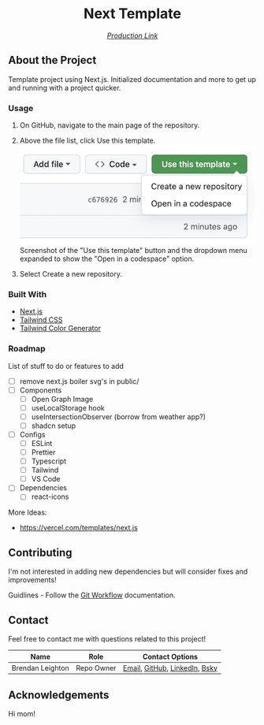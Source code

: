 
<!-- 
	MARKDOWN LINKS & IMAGES
-->
[varcel_deployment]: https://vercel.com/brendans-projects-b7be8ea1/portfolio/AHaEm1VqFhDH4mdmAn5mEtXSAuAg
[live_app]: https://next-template-bl.vercel.app/
[git_workflow]: ./docs/GIT_WORKFLOW.md
[use_template_button]: ./docs/assets/use-this-template-button.webp

<!-- 
	PROJECT TITLE
	A name that explains the subject
-->
<div align='center'>
    
# Next Template

*[Production Link][live_app]*

</div>

<!-- 
	ABOUT THE PROJECT
	
	1. What does the project do specifically?
	2. Provide context and add links to explainer content a newb would find helpful.
	3. Subsection; A list of features
-->
## About the Project

Template project using Next.js. Initialized documentation and more to get up and running with a project quicker. 

### Usage

1. On GitHub, navigate to the main page of the repository.

2. Above the file list, click Use this template.
![use_template_button]
Screenshot of the "Use this template" button and the dropdown menu expanded to show the "Open in a codespace" option.

3. Select Create a new repository.


### Built With

- [Next.js](https://nextjs.org/learn)
- [Tailwind CSS](https://tailwindcss.com/)
- [Tailwind Color Generator](https://uicolors.app/create)

<!-- Optional "Built With" technologies - uncomment or delete -->
<!-- 
- [React Typescript Cheatsheet](https://react-typescript-cheatsheet.netlify.app/docs/basic/setup)
- [Lucide Icons](https://lucide.dev/icons/)
- [React Icons](https://react-icons.github.io/react-icons/)
- [Shadcn Theming](https://ui.shadcn.com/docs/theming) 
-->

### Roadmap

List of stuff to do or features to add

- [ ] remove next.js boiler svg's in public/
- [ ] Components
  - [ ] Open Graph Image
  - [ ] useLocalStorage hook
  - [ ] useIntersectionObserver (borrow from weather app?)
  - [ ] shadcn setup
- [ ] Configs
  - [ ] ESLint
  - [ ] Prettier
  - [ ] Typescript
  - [ ] Tailwind
  - [ ] VS Code
- [ ] Dependencies
  - [ ] react-icons

More Ideas:
- https://vercel.com/templates/next.js

## Contributing

I'm not interested in adding new dependencies but will consider fixes and improvements!

Guidlines - Follow the [Git Workflow][git_workflow] documentation.

## Contact

Feel free to contact me with questions related to this project!

| Name             | Role       | Contact Options                                                                                                                                                                               |
| ---------------- | ---------- | --------------------------------------------------------------------------------------------------------------------------------------------------------------------------------------------- |
| Brendan Leighton | Repo Owner | [Email](br3ndan.l8n@gmail.com), [GitHub](https://github.com/Brendan-Leighton), [LinkedIn](https://www.linkedin.com/in/brendan-leighton/), [Bsky](https://bsky.app/profile/brenzy.bsky.social) |

## Acknowledgements

Hi mom!